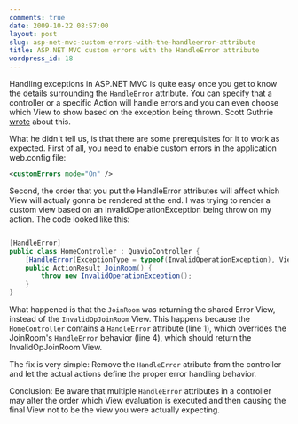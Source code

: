 ```yaml
---
comments: true
date: 2009-10-22 08:57:00
layout: post
slug: asp-net-mvc-custom-errors-with-the-handleerror-attribute
title: ASP.NET MVC custom errors with the HandleError attribute
wordpress_id: 18
---
```


Handling exceptions in ASP.NET MVC is quite easy once you get to know the details surrounding the `HandleError` attribute. You can specify that a controller or a specific Action will handle errors and you can even choose which View to show based on the exception being thrown. Scott Guthrie [wrote](http://weblogs.asp.net/scottgu/archive/2008/07/14/asp-net-mvc-preview-4-release-part-1.aspx) about this.

What he didn't tell us, is that there are some prerequisites for it to work as expected. First of all, you need to enable custom errors in the application web.config file:

```xml
<customErrors mode="On" />
```

Second, the order that you put the HandleError attributes will affect which View will actualy gonna be rendered at the end. I was trying to render a custom view based on an InvalidOperationException being throw on my action. The code looked like this:

```c#

[HandleError]
public class HomeController : QuavioController {
    [HandleError(ExceptionType = typeof(InvalidOperationException), View = <span class="str">"InvalidOpJoinRoom")]
    public ActionResult JoinRoom() {
        throw new InvalidOperationException();
    }
}
```

What happened is that the `JoinRoom` was returning the shared Error View, instead of the `InvalidOpJoinRoom` View. This happens because the `HomeController` contains a `HandleError` attribute (line 1), which overrides the JoinRoom's `HandleError` behavior (line 4), which should return the InvalidOpJoinRoom View.

The fix is very simple: Remove the `HandleError` atribute from the controller and let the actual actions define the proper error handling behavior.

Conclusion: Be aware that multiple `HandleError` attributes in a controller may alter the order which View evaluation is executed and then causing the final View not to be the view you were actually expecting.
